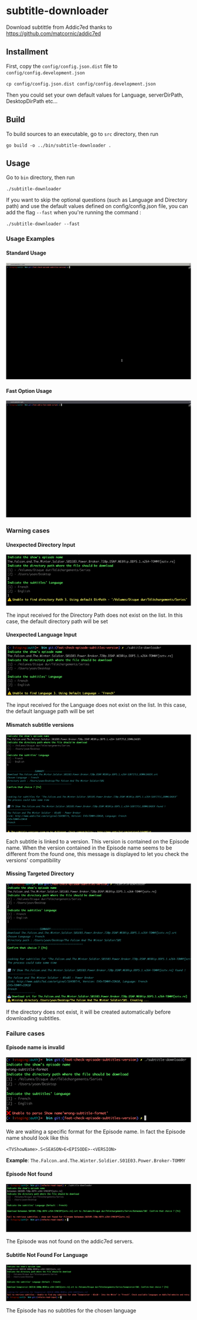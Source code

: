 # subtitle-downloader
Download subtittle from Addic7ed thanks to https://github.com/matcornic/addic7ed

## Installment 
First, copy the `config/config.json.dist` file to `config/config.development.json`

```shell
cp config/config.json.dist config/config.development.json
```

Then you could set your own default values for Language, serverDirPath, DesktopDirPath etc...

## Build
To build sources to an executable, go to `src` directory, then run 

```shell
go build -o ../bin/subtitle-downloader .
```

## Usage
Go to `bin` directory, then run

```shell
./subtitle-downloader
```

If you want to skip the optional questions (such as Language and Directory path) and use the default values defined
on config/config.json file, you can add the flag `--fast` when you're running the command : 

```shell
./subtitle-downloader --fast
```

### Usage Examples

#### Standard Usage
![demo](doc/screenshots/demo.gif)

#### Fast Option Usage
![demo_Fast_Option](doc/screenshots/demo_fast_option.gif)

### Warning cases

#### Unexpected Directory Input
![Unexpected Directory Input](doc/screenshots/warnings/unexpected-directory-input.png)

The input received for the Directory Path does not exist on the list.
In this case, the default directory path will be set

#### Unexpected Language Input
![Unexpected Language Input](doc/screenshots/warnings/unexpected-language-input.png)

The input received for the Language does not exist on the list.
In this case, the default language path will be set

#### Mismatch subtitle versions
![Mismatch subtitle versions](doc/screenshots/warnings/mismatched-subtitle-versions.png)

Each subtitle is linked to a version. This version is contained on the Episode name.
When the version contained in the Episode name seems to be different from the found one, 
this message is displayed to let you check the versions' compatibility

#### Missing Targeted Directory
![Missing Targeted Directory](doc/screenshots/warnings/missing-targeted-directory.png)

If the directory does not exist, it will be created automatically before downloading subtitles.

### Failure cases
#### Episode name is invalid
![Episode Name is invalid](doc/screenshots/errors/unable-to-parse-episode-name.png)

We are waiting a specific format for the Episode name. In fact the Episode name should look like this
```
<TVShowName>.S<SEASON>E<EPISODE>-<VERSION>
```

<b>Example</b>: `The.Falcon.and.The.Winter.Soldier.S01E03.Power.Broker-TOMMY`

#### Episode Not found
![Episode Not Found](doc/screenshots/errors/episode-not-found.png)

The Episode was not found on the addic7ed servers.

#### Subtitle Not Found For Language
![Subtitle Not Found For Language.png](doc/screenshots/errors/subtitle-not-found-for-language.png)

The Episode has no subtitles for the chosen language
